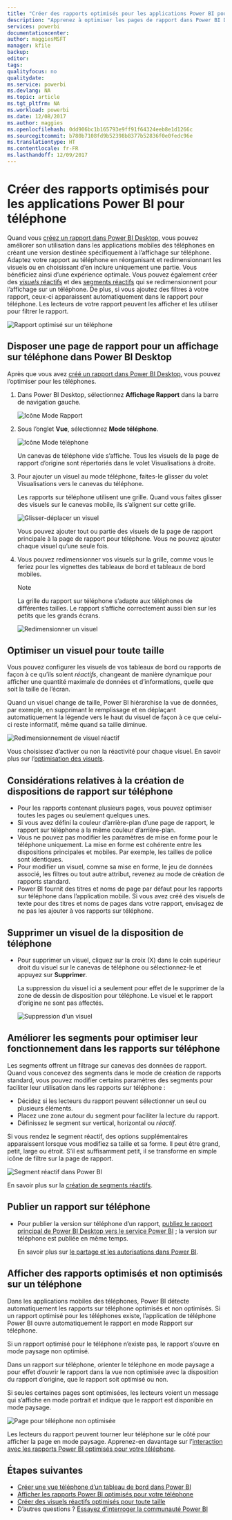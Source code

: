 ```yaml
---
title: "Créer des rapports optimisés pour les applications Power BI pour téléphone"
description: "Apprenez à optimiser les pages de rapport dans Power BI Desktop pour les applications Power BI pour téléphone."
services: powerbi
documentationcenter: 
author: maggiesMSFT
manager: kfile
backup: 
editor: 
tags: 
qualityfocus: no
qualitydate: 
ms.service: powerbi
ms.devlang: NA
ms.topic: article
ms.tgt_pltfrm: NA
ms.workload: powerbi
ms.date: 12/08/2017
ms.author: maggies
ms.openlocfilehash: 0dd906bc1b165793e9ff91f64324eeb8e1d1266c
ms.sourcegitcommit: b780b7108fd9b52398b8377b52836f0e0fedc96e
ms.translationtype: HT
ms.contentlocale: fr-FR
ms.lasthandoff: 12/09/2017
---
```

# <a name="create-reports-optimized-for-the-power-bi-phone-apps"></a>Créer des rapports optimisés pour les applications Power BI pour téléphone
Quand vous [créez un rapport dans Power BI Desktop](desktop-report-view.md), vous pouvez améliorer son utilisation dans les applications mobiles des téléphones en créant une version destinée spécifiquement à l’affichage sur téléphone. Adaptez votre rapport au téléphone en réorganisant et redimensionnant les visuels ou en choisissant d’en inclure uniquement une partie. Vous bénéficiez ainsi d’une expérience optimale. Vous pouvez également créer des [*visuels* réactifs](#optimize-a-visual-for-any-size) et des [segments réactifs](#enhance-slicers-to-to-work-well-in-phone-reports) qui se redimensionnent pour l’affichage sur un téléphone. De plus, si vous ajoutez des filtres à votre rapport, ceux-ci apparaissent automatiquement dans le rapport pour téléphone. Les lecteurs de votre rapport peuvent les afficher et les utiliser pour filtrer le rapport.

![Rapport optimisé sur un téléphone](media/desktop-create-phone-report/07-power-bi-phone-report-portrait.png)

## <a name="lay-out-a-report-page-for-the-phone-in-power-bi-desktop"></a>Disposer une page de rapport pour un affichage sur téléphone dans Power BI Desktop
Après que vous avez [créé un rapport dans Power BI Desktop](desktop-report-view.md), vous pouvez l’optimiser pour les téléphones.

1. Dans Power BI Desktop, sélectionnez **Affichage Rapport** dans la barre de navigation gauche.
   
    ![Icône Mode Rapport](media/desktop-create-phone-report/pbi_reportviewinpbidesigner_changeview.png)
2. Sous l’onglet **Vue**, sélectionnez **Mode téléphone**.  
   
    ![Icône Mode téléphone](media/desktop-create-phone-report/power-bi-phone-layout-icon.png)
   
    Un canevas de téléphone vide s’affiche. Tous les visuels de la page de rapport d’origine sont répertoriés dans le volet Visualisations à droite.
3. Pour ajouter un visuel au mode téléphone, faites-le glisser du volet Visualisations vers le canevas du téléphone.
   
    Les rapports sur téléphone utilisent une grille. Quand vous faites glisser des visuels sur le canevas mobile, ils s’alignent sur cette grille.
   
    ![Glisser-déplacer un visuel](media/desktop-create-phone-report/02_dragging_and_droping_a_vis.gif)
   
    Vous pouvez ajouter tout ou partie des visuels de la page de rapport principale à la page de rapport pour téléphone. Vous ne pouvez ajouter chaque visuel qu’une seule fois.
4. Vous pouvez redimensionner vos visuels sur la grille, comme vous le feriez pour les vignettes des tableaux de bord et tableaux de bord mobiles.
   
   > [!NOTE]
   > La grille du rapport sur téléphone s’adapte aux téléphones de différentes tailles. Le rapport s’affiche correctement aussi bien sur les petits que les grands écrans.
   > 
   > 
   
   ![Redimensionner un visuel](media/desktop-create-phone-report/03_resizing_a_viz_to_grid.gif)

## <a name="optimize-a-visual-for-any-size"></a>Optimiser un visuel pour toute taille
Vous pouvez configurer les visuels de vos tableaux de bord ou rapports de façon à ce qu’ils soient *réactifs*, changeant de manière dynamique pour afficher une quantité maximale de données et d’informations, quelle que soit la taille de l’écran. 

Quand un visuel change de taille, Power BI hiérarchise la vue de données, par exemple, en supprimant le remplissage et en déplaçant automatiquement la légende vers le haut du visuel de façon à ce que celui-ci reste informatif, même quand sa taille diminue.

![Redimensionnement de visuel réactif](media/desktop-create-phone-report/power-bi-responsive-visual.gif)

Vous choisissez d’activer ou non la réactivité pour chaque visuel. En savoir plus sur l’[optimisation des visuels](desktop-create-responsive-visuals.md).

## <a name="considerations-when-creating-phone-report-layouts"></a>Considérations relatives à la création de dispositions de rapport sur téléphone
* Pour les rapports contenant plusieurs pages, vous pouvez optimiser toutes les pages ou seulement quelques unes. 
* Si vous avez défini la couleur d’arrière-plan d’une page de rapport, le rapport sur téléphone a la même couleur d’arrière-plan.
* Vous ne pouvez pas modifier les paramètres de mise en forme pour le téléphone uniquement. La mise en forme est cohérente entre les dispositions principales et mobiles. Par exemple, les tailles de police sont identiques.
* Pour modifier un visuel, comme sa mise en forme, le jeu de données associé, les filtres ou tout autre attribut, revenez au mode de création de rapports standard.
* Power BI fournit des titres et noms de page par défaut pour les rapports sur téléphone dans l’application mobile. Si vous avez créé des visuels de texte pour des titres et noms de pages dans votre rapport, envisagez de ne pas les ajouter à vos rapports sur téléphone.     

## <a name="remove-a-visual-from-the-phone-layout"></a>Supprimer un visuel de la disposition de téléphone
* Pour supprimer un visuel, cliquez sur la croix (X) dans le coin supérieur droit du visuel sur le canevas de téléphone ou sélectionnez-le et appuyez sur **Supprimer**.
  
   La suppression du visuel ici a seulement pour effet de le supprimer de la zone de dessin de disposition pour téléphone. Le visuel et le rapport d’origine ne sont pas affectés.
  
   ![Suppression d’un visuel](media/desktop-create-phone-report/05_removing_a_vis.gif)

## <a name="enhance-slicers-to-to-work-well-in-phone-reports"></a>Améliorer les segments pour optimiser leur fonctionnement dans les rapports sur téléphone
Les segments offrent un filtrage sur canevas des données de rapport. Quand vous concevez des segments dans le mode de création de rapports standard, vous pouvez modifier certains paramètres des segments pour faciliter leur utilisation dans les rapports sur téléphone :

* Décidez si les lecteurs du rapport peuvent sélectionner un seul ou plusieurs éléments.
* Placez une zone autour du segment pour faciliter la lecture du rapport.
* Définissez le segment sur vertical, horizontal ou *réactif*. 

Si vous rendez le segment réactif, des options supplémentaires apparaissent lorsque vous modifiez sa taille et sa forme. Il peut être grand, petit, large ou étroit. S’il est suffisamment petit, il se transforme en simple icône de filtre sur la page de rapport. 

![Segment réactif dans Power BI](media/desktop-create-phone-report/power-bi-slicer-2-rows.png)

En savoir plus sur la [création de segments réactifs](power-bi-slicer-filter-responsive.md).

## <a name="publish-a-phone-report"></a>Publier un rapport sur téléphone
* Pour publier la version sur téléphone d’un rapport, [publiez le rapport principal de Power BI Desktop vers le service Power BI](desktop-upload-desktop-files.md) ; la version sur téléphone est publiée en même temps.
  
    En savoir plus sur [le partage et les autorisations dans Power BI](service-how-to-collaborate-distribute-dashboards-reports.md).

## <a name="view-optimized-and-unoptimized-reports-on-a-phone"></a>Afficher des rapports optimisés et non optimisés sur un téléphone
Dans les applications mobiles des téléphones, Power BI détecte automatiquement les rapports sur téléphone optimisés et non optimisés. Si un rapport optimisé pour les téléphones existe, l’application de téléphone Power BI ouvre automatiquement le rapport en mode Rapport sur téléphone.

Si un rapport optimisé pour le téléphone n’existe pas, le rapport s’ouvre en mode paysage non optimisé.  

Dans un rapport sur téléphone, orienter le téléphone en mode paysage a pour effet d’ouvrir le rapport dans la vue non optimisée avec la disposition du rapport d’origine, que le rapport soit optimisé ou non.

Si seules certaines pages sont optimisées, les lecteurs voient un message qui s’affiche en mode portrait et indique que le rapport est disponible en mode paysage.

![Page pour téléphone non optimisée](media/desktop-create-phone-report/06-power-bi-phone-report-page-not-optimized.png)

Les lecteurs du rapport peuvent tourner leur téléphone sur le côté pour afficher la page en mode paysage. Apprenez-en davantage sur l’[interaction avec les rapports Power BI optimisés pour votre téléphone](mobile-apps-view-phone-report.md).

## <a name="next-steps"></a>Étapes suivantes
* [Créer une vue téléphone d’un tableau de bord dans Power BI](service-create-dashboard-mobile-phone-view.md)
* [Afficher les rapports Power BI optimisés pour votre téléphone](mobile-apps-view-phone-report.md)
* [Créer des visuels réactifs optimisés pour toute taille](desktop-create-responsive-visuals.md)
* D’autres questions ? [Essayez d’interroger la communauté Power BI](http://community.powerbi.com/)

